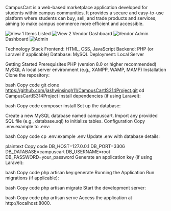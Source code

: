 CampusCart is a web-based marketplace application developed for students within campus communities. It provides a secure and easy-to-use platform where students can buy, sell, and trade products and services, aiming to make campus commerce more efficient and accessible.

![View 1](https://github.com/user-attachments/assets/f808c241-36f3-4928-8b56-67e9bc086d14)
Items Listed
![View 2](https://github.com/user-attachments/assets/bbc94334-39f6-4858-ab37-df98fb222a7e)
Vendor Dashboard
![Vendor](https://github.com/user-attachments/assets/5182a304-1e55-44f1-b73e-1265bb1913a2)
Admin Dashboard
![Admin](https://github.com/user-attachments/assets/d83f3b4f-72f3-4f01-98ac-ddce6971f5cd)

Technology Stack
Frontend: HTML, CSS, JavaScript
Backend: PHP (or Laravel if applicable)
Database: MySQL
Deployment: Local Server

Getting Started
Prerequisites
PHP (version 8.0 or higher recommended)
MySQL
A local server environment (e.g., XAMPP, WAMP, MAMP)
Installation
Clone the repository:

bash
Copy code
git clone https://github.com/jashwinsingh11/CampusCartIS314Project.git
cd CampusCartIS314Project
Install dependencies (if using Laravel):

bash
Copy code
composer install
Set up the database:

Create a new MySQL database named campuscart.
Import any provided SQL file (e.g., database.sql) to initialize tables.
Configuration
Copy .env.example to .env:

bash
Copy code
cp .env.example .env
Update .env with database details:

plaintext
Copy code
DB_HOST=127.0.0.1
DB_PORT=3306
DB_DATABASE=campuscart
DB_USERNAME=root
DB_PASSWORD=your_password
Generate an application key (if using Laravel):

bash
Copy code
php artisan key:generate
Running the Application
Run migrations (if applicable):

bash
Copy code
php artisan migrate
Start the development server:

bash
Copy code
php artisan serve
Access the application at http://localhost:8000.
